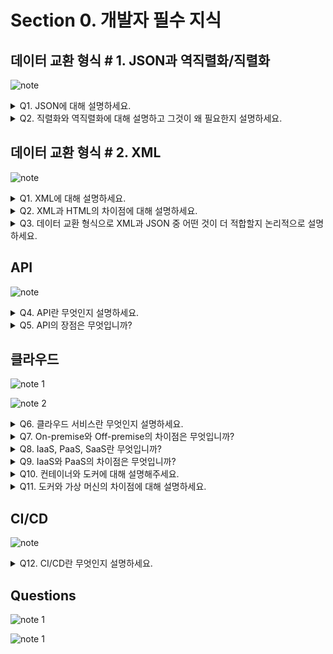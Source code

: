 # Section 0. 개발자 필수 지식

## 데이터 교환 형식 # 1. JSON과 역직렬화/직렬화

![note](notes/JSON.jpg)

<details>
<summary>Q1. JSON에 대해 설명하세요.</summary>

JSON은 JavaScript Object Notation의 줄임말로, 자바스크립트 객체 문법을 사용한 데이터 교환 형식을 말합니다.

플랫폼 독립적인 데이터 형식이기 때문에 자바스크립트, 자바, 파이썬 등 다양한 언어와 다양한 시스템에서 사용할 수 있습니다. 그렇기 때문에 API 반환 형식 또는 package.json과 같은 시스템 구성 설정 파일 등에 사용됩니다.

JSON.parse()를 사용하여 역직렬화하고, JSON.stringify()를 사용하여 직렬화할 수 있습니다.
</details>

<details>
<summary>Q2. 직렬화와 역직렬화에 대해 설명하고 그것이 왜 필요한지 설명하세요.</summary>

직렬화란 JSON 객체를 바이트 형식으로 변환하는 것을 말합니다. 직렬화는 다양한 플랫폼에서 객체를 불러올 수 있게 하기 위해 사용됩니다.

역직렬화란 바이트 형식을 JSON 객체로 변환하는 것을 말합니다. 역직렬화는 특정 플랫폼에서 객체를 직접 사용할 수 있게 하기 위해 사용됩니다.
</details>

## 데이터 교환 형식 # 2. XML

![note](notes/XML.jpg)

<details>
<summary>Q1. XML에 대해 설명하세요.</summary>

XML이란 태그로 특징되는 마크업 형태를 쓰는 데이터 교환 형식입니다. 키의 이름으로 태그를 정의하고, 시작 태그와 종료 태그 사이에 키의 값을 포함하는 형태입니다.

XML 문서는 버전 및 인코딩 정보를 담고 있는 프롤로그, 단 한 번만 나타나는 루트 요소, 루트 요소 하위에 존재하는 하위 요소들로 구성됩니다.

</details>

<details>
<summary>Q2. XML과 HTML의 차이점에 대해 설명하세요.</summary>

XML은 데이터 저장과 전송 용도로 사용되며, 태그를 사용자가 정의하여 사용해야 되고, 태그명이 대소문자를 구분합니다.

반면 HTML은 데이터 표시 용도로 사용되며, 미리 정의된 태그를 사용해야 되고, 태그명이 대소문자를 구분하지 않습니다.

</details>

<details>
<summary>Q3. 데이터 교환 형식으로 XML과 JSON 중 어떤 것이 더 적합할지 논리적으로 설명하세요.</summary>

상황에 따라 적합한 선택지는 다를 수 있겠지만, 저라면 JSON을 선택하겠습니다.

그 이유는 XML의 경우 종료 태그가 차지하는 용량 때문에 기본적으로 데이터가 무거워지고, 노드 환경에서 자바스크립트 객체로 파싱할 때에도 내장 라이브러리가 지원되지 않고 xml2json 같은 외부 라이브러리를 사용해야 한다는 불편함이 있기 때문입니다.

</details>

## API

![note](notes/API.jpg)

<details>
<summary>Q4. API란 무엇인지 설명하세요.</summary>

Application Programming Interface, 줄여서 API란 컴퓨터 간 존재하는 중계 계층입니다. 2개 이상의 컴퓨터가 통신할 때 API를 인터페이스로 두고 통신합니다.

</details>

<details>
<summary>Q5. API의 장점은 무엇입니까?</summary>

제공자의 입장에선 내부 구현을 은닉하고 특정 정보만 제공할 수 있는 것, 서버 내부 구조의 수정에 따른 의존성이 약해 API는 수정할 필요가 적은 것이 장점입니다.

사용자의 입장에선 필요한 데이터만 요청할 수 있는 것이 장점입니다.

또한, Open API를 사용하면 개발 단계가 간소화되고 적은 비용으로 개발할 수 있습니다.

</details>

## 클라우드

![note 1](notes/Cloud1.jpg)

![note 2](notes/Cloud2.jpg)

<details>
<summary>Q6. 클라우드 서비스란 무엇인지 설명하세요.</summary>

클라우드 서비스란 Off-premise 방식으로 다른 기업의 공급자가 호스팅하여 인터넷을 통해 제공하는 인프라, 플랫폼, 또는 소프트웨어입니다.

</details>

<details>
<summary>Q7. On-premise와 Off-premise의 차이점은 무엇입니까?</summary>

Off-premise는 다른 기업의 공급자가 인터넷을 통해 인프라를 제공하는 방식이고, On-premise는 개인 또는 기업이 직접 데이터 센터를 구축 및 유지보수하는 방식입니다.

</details>

<details>
<summary>Q8. IaaS, PaaS, SaaS란 무엇입니까?</summary>

IaaS는 Infrastructure-as-a-Service, PaaS는 Platform-as-a-Service, SaaS는 Software-as-a-Service를 의미합니다.

클라우드 서비스 제공 시 해당 서비스가 인프라를 제공하는 형태로 되어 있느냐, 플랫폼을 제공하는 형태로 되어 있느냐, 소프트웨어를 제공하는 형태로 되어 있느냐의 차이입니다.

IaaS의 대표적인 예시는 EC2, PaaS의 대표적인 예시는 heroku, SaaS의 대표적인 예시는 구글 Docs입니다.

</details>

<details>
<summary>Q9. IaaS와 PaaS의 차이점은 무엇입니까?</summary>

IaaS는 유연성, 이식성이 높고 플랫폼과 독립적이라는 장점을 가진 대신 운영 효율이 떨어진다는 단점이 있습니다.

PaaS는 유연성, 이식성이 낮고 플랫폼에 종속적이라는 단점을 가진 대신 운영 효율이 높다는 장점이 있습니다.

</details>

<details>
<summary>Q10. 컨테이너와 도커에 대해 설명해주세요.</summary>

컨테이너란 애플리케이션 실행에 필요한 모든 코드와 종속성을 패키징한 하나의 단위입니다. 가상 머신 위에서 애플리케이션을 돌릴 때와 비교하면, 하나의 OS를 공유하기 때문에 속도가 빠르고, 경량화되어 있고, 어느 정도의 격리성이 보장된다는 장점이 있습니다. 그러나 OS에 의존적이기 때문에 가상 머신만큼의 격리성이 보장되긴 어렵다는 단점이 있습니다.

도커는 컨테이너 운영을 위한 기능을 제공하는 플랫폼입니다. IaaS와 PaaS의 장점인 유연성, 이식성, 플랫폼 독립성, 운영 효율성을 모두 갖고 있습니다.

Dockerfile에 패키지와 환경 변수 등을 기록하고 빌드하면 도커 이미지가 생성됩니다. 도커 이미지는 컨테이너 실행에 필요한 파일, 설정 등을 담고 있는 하나의 상태 값으로 불변성이 가장 큰 특징입니다. 도커 이미지를 실행하면 도커 컨테이너가 생성되는데, 이때 컴퓨팅 자원과 도커 이미지의 설정 값이 연결됩니다.

</details>

<details>
<summary>Q11. 도커와 가상 머신의 차이점에 대해 설명하세요.</summary>

가상 머신은 OS에서 실행되는 VMware와 같은 Hypervisor가 있고, 그 위에 guest OS가 설치되어 하드웨어의 동작을 소프트웨어적으로 구현합니다. 사용자 간 OS가 공유되지 않기 때문에 완전한 격리성이 보장된다는 장점이 있지만, 컴퓨팅 자원을 많이 소모한다는 단점이 있습니다.

도커는 컨테이너 기술을 사용함으로써 하나의 OS 위에서 특정 이미지를 사용해 여러 개의 컨테이너를 운영합니다. 이렇게 함으로써 컴퓨팅 자원을 적게 소모하게 된다는 장점이 있지만 사용자 간 OS를 공유하기 때문에 완전한 격리성이 보장되지 않는다는 점은 유의해야 할 필요가 있습니다.

</details>

## CI/CD

![note](notes/CICD.jpg)

<details>
<summary>Q12. CI/CD란 무엇인지 설명하세요.</summary>

CI/CD란 Continuous Integration, Continuous Deployment의 줄임말로 소프트웨어 개발 단계와 운영 단계를 하나의 파이프라인으로 통합한 것입니다. CI/CD 파이프라인은 계획하고, 코딩하고, 빌드하고, 테스트하고, 머지하는 Continuous Integration 과정, 리포지토리에 릴리즈하고, 실제 서비스를 배포하고, 운영하고, 모니터링하는 Continuous Deployment 과정이 반복됩니다.

여기서 Continuous는 '지속적'이라는 의미를 갖는 동시에 관점에 따라 '자동화된'이라는 의미를 가질 수도 있다고 생각합니다. 왜냐하면 github action, genkins 같은 툴을 사용해 파이프라인의 각 과정을 자동화하는 것이 CI/CD의 핵심이기 때문입니다.

</details>

## Questions

![note 1](notes/Section0Q1.jpg)

![note 1](notes/Section0Q2.jpg)